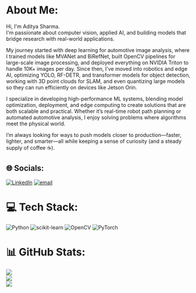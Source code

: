 # About Me:
Hi, I'm Aditya Sharma. <br>
I'm passionate about computer vision, applied AI, and building models that bridge research with real-world applications.<br>

My journey started with deep learning for automotive image analysis, where I trained models like MVANet and BiRefNet, built OpenCV pipelines for large-scale image processing, and deployed everything on NVIDIA Triton to handle 10K+ images per day. Since then, I’ve moved into robotics and edge AI, optimizing YOLO, RF-DETR, and transformer models for object detection, working with 3D point clouds for SLAM, and even quantizing large models so they can run efficiently on devices like Jetson Orin.<br>

I specialize in developing high-performance ML systems, blending model optimization, deployment, and edge computing to create solutions that are both scalable and practical. Whether it’s real-time robot path planning or automated automotive analysis, I enjoy solving problems where algorithms meet the physical world.<br>

I’m always looking for ways to push models closer to production—faster, lighter, and smarter—all while keeping a sense of curiosity (and a steady supply of coffee ☕).<br>

## 🌐 Socials:
[![LinkedIn](https://img.shields.io/badge/LinkedIn-%230077B5.svg?logo=linkedin&logoColor=white)](https://linkedin.com/in/https://www.linkedin.com/in/aditya-sharma-2852b927a) [![email](https://img.shields.io/badge/Email-D14836?logo=gmail&logoColor=white)](mailto:adisharmaruda1@gmail.com) 

# 💻 Tech Stack:
![Python](https://img.shields.io/badge/python-3670A0?style=flat&logo=python&logoColor=ffdd54) ![scikit-learn](https://img.shields.io/badge/scikit--learn-%23F7931E.svg?style=flat&logo=scikit-learn&logoColor=white) ![OpenCV](https://img.shields.io/badge/opencv-%23white.svg?style=flat&logo=opencv&logoColor=white) ![PyTorch](https://img.shields.io/badge/PyTorch-%23EE4C2C.svg?style=flat&logo=PyTorch&logoColor=white)
# 📊 GitHub Stats:
![](https://github-readme-stats.vercel.app/api?username=aditash20&theme=material-palenight&hide_border=false&include_all_commits=false&count_private=false)<br/>
![](https://nirzak-streak-stats.vercel.app/?user=aditash20&theme=material-palenight&hide_border=false)<br/>
![](https://github-readme-stats.vercel.app/api/top-langs/?username=aditash20&theme=material-palenight&hide_border=false&include_all_commits=false&count_private=false&layout=compact)

<!-- Proudly created with GPRM ( https://gprm.itsvg.in ) -->
